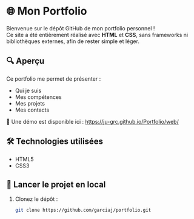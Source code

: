 # 🌐 Mon Portfolio

Bienvenue sur le dépôt GitHub de mon portfolio personnel !  
Ce site a été entièrement réalisé avec **HTML** et **CSS**, sans frameworks ni bibliothèques externes, afin de rester simple et léger.

## 🔍 Aperçu

Ce portfolio me permet de présenter :
- Qui je suis
- Mes compétences
- Mes projets
- Mes contacts

📸 Une démo est disponible ici : https://ju-grc.github.io/Portfolio/web/

## 🛠️ Technologies utilisées

- HTML5
- CSS3

## 🚀 Lancer le projet en local

1. Clonez le dépôt :
   ```bash
   git clone https://github.com/garciaj/portfolio.git
